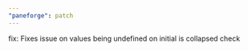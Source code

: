 ```yaml
---
"paneforge": patch
---
```


fix: Fixes issue on values being undefined on initial is collapsed check
